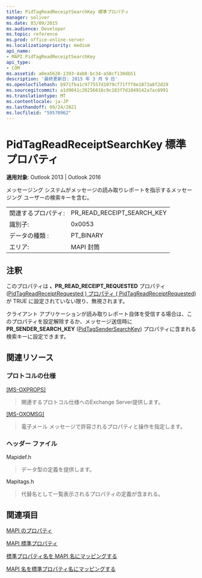 ```yaml
---
title: PidTagReadReceiptSearchKey 標準プロパティ
manager: soliver
ms.date: 03/09/2015
ms.audience: Developer
ms.topic: reference
ms.prod: office-online-server
ms.localizationpriority: medium
api_name:
- MAPI.PidTagReadReceiptSearchKey
api_type:
- COM
ms.assetid: a0ea5628-1393-4ab8-bc34-a58cf130db51
description: '最終更新日: 2015 年 3 月 9 日'
ms.openlocfilehash: b971fba1c977557d1079cf71fff8e1873a8f2d29
ms.sourcegitcommit: a1d9041c20256616c9c183f7d1049142a7ac6991
ms.translationtype: MT
ms.contentlocale: ja-JP
ms.lasthandoff: 09/24/2021
ms.locfileid: "59570962"
---
```

# <a name="pidtagreadreceiptsearchkey-canonical-property"></a>PidTagReadReceiptSearchKey 標準プロパティ

  
  
**適用対象**: Outlook 2013 | Outlook 2016 
  
メッセージング システムがメッセージの読み取りレポートを指示するメッセージング ユーザーの検索キーを含む。
  
|||
|:-----|:-----|
|関連するプロパティ:  <br/> |PR_READ_RECEIPT_SEARCH_KEY  <br/> |
|識別子:  <br/> |0x0053  <br/> |
|データの種類 :   <br/> |PT_BINARY  <br/> |
|エリア:  <br/> |MAPI 封筒  <br/> |
   
## <a name="remarks"></a>注釈

このプロパティは **、PR_READ_RECEIPT_REQUESTED** プロパティ ([PidTagReadReceiptRequested ) プロパティ ( PidTagReadReceiptRequested](pidtagreadreceiptrequested-canonical-property.md)) が TRUE に設定されていない限り、無視されます。
  
クライアント アプリケーションが読み取りレポート自体を受信する場合は、このプロパティを設定解除するか、メッセージ送信時に **PR_SENDER_SEARCH_KEY** ([PidTagSenderSearchKey](pidtagsendersearchkey-canonical-property.md)) プロパティに含まれる検索キーに設定できます。
  
## <a name="related-resources"></a>関連リソース

### <a name="protocol-specifications"></a>プロトコルの仕様

[[MS-OXPROPS]](https://msdn.microsoft.com/library/f6ab1613-aefe-447d-a49c-18217230b148%28Office.15%29.aspx)
  
> 関連するプロトコル仕様へのExchange Server提供します。
    
[[MS-OXOMSG]](https://msdn.microsoft.com/library/daa9120f-f325-4afb-a738-28f91049ab3c%28Office.15%29.aspx)
  
> 電子メール メッセージで許容されるプロパティと操作を指定します。
    
### <a name="header-files"></a>ヘッダー ファイル

Mapidef.h
  
> データ型の定義を提供します。
    
Mapitags.h
  
> 代替名として一覧表示されるプロパティの定義が含まれる。
    
## <a name="see-also"></a>関連項目



[MAPI のプロパティ](mapi-properties.md)
  
[MAPI 標準プロパティ](mapi-canonical-properties.md)
  
[標準プロパティ名を MAPI 名にマッピングする](mapping-canonical-property-names-to-mapi-names.md)
  
[MAPI 名を標準プロパティ名にマッピングする](mapping-mapi-names-to-canonical-property-names.md)

